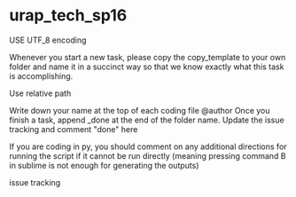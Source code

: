 # urap_tech_sp16
USE UTF_8 encoding 

Whenever you start a new task, please copy the copy_template to your own folder and name it in a succinct way so that we know exactly what this task is accomplishing.

Use relative path


Write down your name at the top of each coding file @author
Once you finish a task, append _done at the end of the folder name.
Update the issue tracking and comment "done" here


If you are coding in py, you should comment on any additional directions for running the script if it cannot be run directly (meaning pressing command B in sublime is not enough for generating the outputs)


issue tracking
